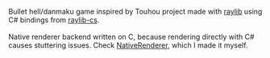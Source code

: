 Bullet hell/danmaku game inspired by Touhou project made with [raylib](https://github.com/raysan5/raylib) using C# bindings from [raylib-cs](https://github.com/raylib-cs/raylib-cs). <br><br>
Native renderer backend written on C, because rendering directly with C# causes stuttering issues. Check [NativeRenderer](https://github.com/ryhunwashere/NativeRenderer), which I made it myself.

